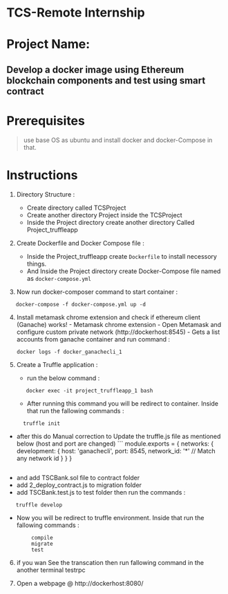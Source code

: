 # TCS-Remote Internship

# Project Name:
  ## Develop a docker image using Ethereum  blockchain components and test using smart contract
   
# Prerequisites
 > use base OS as ubuntu and install docker and docker-Compose in that.

# Instructions

1. Directory Structure : 
   - Create directory called TCSProject
   - Create another directory Project inside the TCSProject
   -  Inside the Project directory create another directory Called Project_truffleapp
   
2. Create Dockerfile and Docker Compose file :
   - Inside the Project_truffleapp create `Dockerfile` to install necessory things.
   - And Inside the Project directory create Docker-Compose file named as `docker-compose.yml `
   
3. Now run docker-composer command to start container :
```
   docker-compose -f docker-compose.yml up -d
```
       
4. Install metamask chrome extension and check if ethereum client (Ganache) works!
         - Metamask chrome extension
         - Open Metamask and configure custom private network (http://dockerhost:8545)
         - Gets a list accounts from ganache container
   and run command :
    ```  
    docker logs -f docker_ganachecli_1 
    ```
   
  5. Create a Truffle application :
     - run the below command :
     ```
        docker exec -it project_truffleapp_1 bash
     ```
     - After running this command you will be redirect to container. Inside that run the fallowing  commands :
     ```
       truffle init
     ```
       
   - after this do Manual correction to Update the truffle.js file as mentioned below (host and port are changed)
    ```
          module.exports = {
              networks: {
                  development: {
                      host: 'ganachecli',
                      port: 8545,
                      network_id: '*' // Match any network id
                  }
              }
          }
     ```
   - and add TSCBank.sol file to contract folder
   - add 2_deploy_contract.js to migration folder
   - add TSCBank.test.js to test folder then run the commands :
   
   ```     
      truffle develop
  ```
          
  - Now you will be redirect to truffle environment. Inside that run the fallowing commands :
  ```
          compile
          migrate
          test
   ```
    
 6.  if you wan See the transcation then run fallowing command in the another terminal
      testrpc
      
 7.   Open a webpage @ http://dockerhost:8080/
          
   
